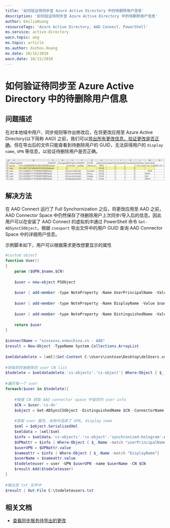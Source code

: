 ```yaml
---
title: '如何验证待同步至 Azure Active Directory 中的待删除用户信息'
description: '如何验证待同步至 Azure Active Directory 中的待删除用户信息'
author: EmiliaHuang
resourceTags: 'Azure Active Directory, AAD Connect, PowerShell'
ms.service: active-directory
wacn.topic: aog
ms.topic: article
ms.author: Xuzhou.Huang
ms.date: 10/15/2018
wacn.date: 10/15/2018
---
```


# 如何验证待同步至 Azure Active Directory 中的待删除用户信息

## 问题描述

在对本地域中用户、同步规则等作出修改后，在将更改应用至 Azure Active Directory(以下简称 AAD) 之前，我们可以[导出所有更改信息，验证更改是否正确](https://docs.microsoft.com/zh-cn/azure/active-directory/hybrid/how-to-connect-sync-configure-filtering#apply-and-verify-changes)。但在导出后的文件只能查看到待删除用户的 GUID，无法获得用户的 `display name`, `UPN` 等信息，以验证待删除用户是否正确。

![01](media/aog-active-directory-howto-verify-deleting-user-info/01.png)

## 解决方法

在 AAD Connect 运行了 Full Synchornization 之后，将更改应用至 AAD 之前，AAD Connector Space 中仍然保存了待删除用户上次同步/导入后的信息。因此用户可以在安装了 AAD Connect 的虚拟机中通过 PowerShell 命令 `Get-ADSyncCSObject`，根据 `csexport` 导出文件中的用户 GUID 查询 AAD Connector Space 中的详细用户信息。

示例脚本如下，用户可以根据需求更改想要显示的属性

```powershell
#custom object
function User()
{
    param ($UPN,$name,$CN)

    $user = new-object PSObject

    $user | add-member -type NoteProperty -Name UserPrincipalName -Value $UPN

    $user | add-member -type NoteProperty -Name DisplayName -Value $name

    $user | add-member -type NoteProperty -Name DistinguishedName -Value $CN

    return $user
}

$connectName = "xxxxxxxx.onmschina.cn - AAD"
$result = New-Object -TypeName System.Collections.ArrayList

$xmldatadelete = [xml](Get-Content C:\Users\contoso\Desktop\delUsers.xml)

#获取即将被删除的 user CN list
$todelete = $xmldatadelete.'cs-objects'.'cs-object'| Where-Object { $_.'export-delta-operation' -match "delete" }

#遍历每一个 user
foreach($user in $todelete){

    #根据 CN 获取 AAD connector space 中留存的 user info
    $CN = $user.'cs-dn'
    $object = Get-ADSyncCSObject -DistinguishedName $CN -ConnectorName $connectName

    #获取 user 属性，本例中选择了 UPN, display name
    $xml = $object.SerializedXml
    $xmldata = [xml]$xml
    $info = $xmldata.'cs-objects'.'cs-object'.'synchronized-hologram'.entry.attr
    $UPNattr = $info | Where-Object { $_.Name -match "userPrincipalName" }
    $userUPN = $UPNattr.value
    $nameattr = $info | Where-Object { $_.Name -match "DisplayName"}
    $userName = $nameattr.value
    $todeleteuser = user -UPN $userUPN -name $userName -CN $CN
    $result.Add($todeleteuser)
}

#输出至 txt 文件中
$result | Out-File C:\todeleteusers.txt
```

## 相关文档

- [查看同步服务待导出的更改](https://docs.microsoft.com/zh-cn/azure/active-directory/hybrid/how-to-connect-sync-operations#verify)